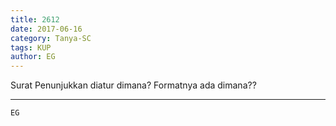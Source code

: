 ```yaml
---
title: 2612
date: 2017-06-16
category: Tanya-SC
tags: KUP
author: EG
---
```


Surat Penunjukkan diatur dimana? Formatnya ada dimana??

---



`EG`
